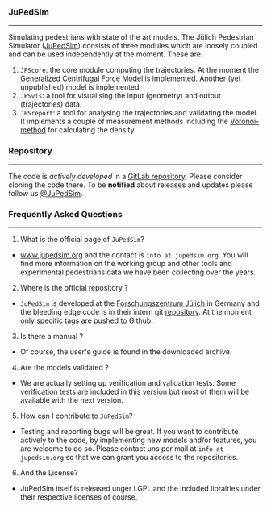 ### JuPedSim
------------
Simulating pedestrians with state of the art models.
The Jülich Pedestrian Simulator ([JuPedSim](http://www.jupedsim.org)) consists of three modules which are loosely
coupled and can be used independently at the moment. These are:

1. `JPScore`: the core module computing the trajectories. At the moment the [Generalized Centrifugal Force Model](http://arxiv.org/abs/1008.4297) is implemented. Another (yet unpublished) model is implemented.
2. `JPSvis`: a tool for visualising the input (geometry) and output (trajectories) data.
3. `JPSreport`: a tool for analysing the trajectories and validating the
model. It implements a couple of measurement methods including the [Voronoi-method](http://dx.doi.org/10.1016/j.physa.2009.12.015) for calculating the density.


### Repository
-------------
The code is *actively developed* in a [GitLab repository](https://cst.version.fz-juelich.de/public/projects). Please consider cloning the code there.  To be **notified** about releases and updates please follow us [@JuPedSim](https://twitter.com/JuPedSim).


### Frequently Asked Questions
-------------------------------
1. What is the official page of `JuPedSim`?
  * www.jupedsim.org and the contact is `info at jupedsim.org`. You will find more information on the working group and other tools and experimental pedestrians data we have been collecting over the years.


2. Where is the official repository ?
 * `JuPedSim` is developed at the [Forschungszentrum Jülich](http://www.fz-juelich.de) in Germany and the bleeding edge code is in their intern git [repository](http://cst.version.fz-juelich.de). At the moment only specific tags are pushed to Github.

3. Is there a manual ?
 * Of course, the user's guide is found in the downloaded archive.

4. Are the models validated ?
 * We are actually setting up verification and validation tests. Some verification tests are included in this version but most of them will be available with the next version.

5. How can I contribute to `JuPedSim`?
 * Testing and reporting bugs will be great. If you want to contribute actively to the code, by implementing new models and/or features, you are welcome to do so. Please contact uns per mail at 
 `info at jupedsim.org` so that we can grant you access to the repositories.
 
6. And the License?
  * JuPedSim itself is released unger LGPL and the included librairies under their respective licenses of course.
 